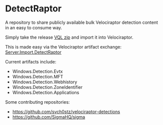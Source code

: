 # DetectRaptor
A repository to share publicly available bulk Velociraptor detection content in an easy to consume way.

Simply take the release [VQL zip](https://github.com/mgreen27/DetectRaptor/releases/download/DetectRaptor/DetectRaptorVQL.zip)
and import it into Velociraptor.  

This is made easy via the Velociraptor artifact exchange: [Server.Import.DetectRaptor](https://docs.velociraptor.app/exchange/artifacts/pages/detectraptor/)

Current artifacts include:
- Windows.Detection.Evtx
- Windows.Detection.MFT
- Windows.Detection.Webhistory
- Windows.Detection.ZoneIdentifier
- Windows.Detection.Applications

Some contributing repositories:
- https://github.com/svch0stz/velociraptor-detections
- https://github.com/SigmaHQ/sigma
